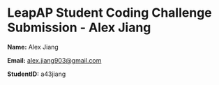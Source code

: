 # LeapAP Student Coding Challenge Submission - Alex Jiang


**Name:** Alex Jiang

**Email:** alex.jiang903@gmail.com

**StudentID:** a43jiang


